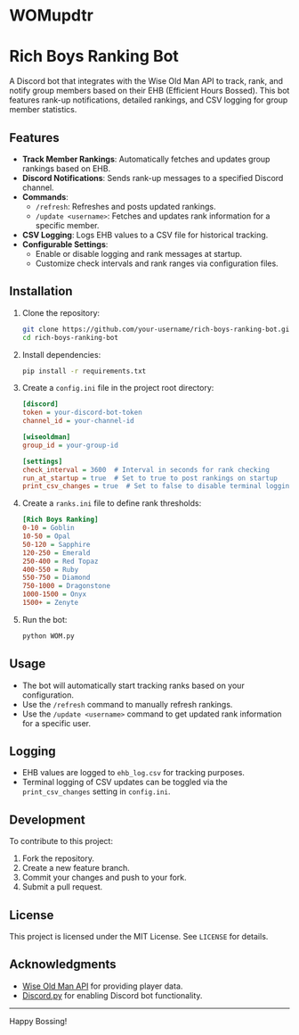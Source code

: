 # WOMupdtr
# Rich Boys Ranking Bot

A Discord bot that integrates with the Wise Old Man API to track, rank, and notify group members based on their EHB (Efficient Hours Bossed). This bot features rank-up notifications, detailed rankings, and CSV logging for group member statistics.

## Features
- **Track Member Rankings**: Automatically fetches and updates group rankings based on EHB.
- **Discord Notifications**: Sends rank-up messages to a specified Discord channel.
- **Commands**:
  - `/refresh`: Refreshes and posts updated rankings.
  - `/update <username>`: Fetches and updates rank information for a specific member.
- **CSV Logging**: Logs EHB values to a CSV file for historical tracking.
- **Configurable Settings**:
  - Enable or disable logging and rank messages at startup.
  - Customize check intervals and rank ranges via configuration files.

## Installation

1. Clone the repository:
   ```bash
   git clone https://github.com/your-username/rich-boys-ranking-bot.git
   cd rich-boys-ranking-bot
   ```

2. Install dependencies:
   ```bash
   pip install -r requirements.txt
   ```

3. Create a `config.ini` file in the project root directory:
   ```ini
   [discord]
   token = your-discord-bot-token
   channel_id = your-channel-id

   [wiseoldman]
   group_id = your-group-id

   [settings]
   check_interval = 3600  # Interval in seconds for rank checking
   run_at_startup = true  # Set to true to post rankings on startup
   print_csv_changes = true  # Set to false to disable terminal logging of CSV updates
   ```

4. Create a `ranks.ini` file to define rank thresholds:
   ```ini
   [Rich Boys Ranking]
   0-10 = Goblin
   10-50 = Opal
   50-120 = Sapphire
   120-250 = Emerald
   250-400 = Red Topaz
   400-550 = Ruby
   550-750 = Diamond
   750-1000 = Dragonstone
   1000-1500 = Onyx
   1500+ = Zenyte
   ```

5. Run the bot:
   ```bash
   python WOM.py
   ```

## Usage
- The bot will automatically start tracking ranks based on your configuration.
- Use the `/refresh` command to manually refresh rankings.
- Use the `/update <username>` command to get updated rank information for a specific user.

## Logging
- EHB values are logged to `ehb_log.csv` for tracking purposes.
- Terminal logging of CSV updates can be toggled via the `print_csv_changes` setting in `config.ini`.

## Development

To contribute to this project:
1. Fork the repository.
2. Create a new feature branch.
3. Commit your changes and push to your fork.
4. Submit a pull request.

## License
This project is licensed under the MIT License. See `LICENSE` for details.

## Acknowledgments
- [Wise Old Man API](https://wiseoldman.net/) for providing player data.
- [Discord.py](https://discordpy.readthedocs.io/) for enabling Discord bot functionality.

---

Happy Bossing!
